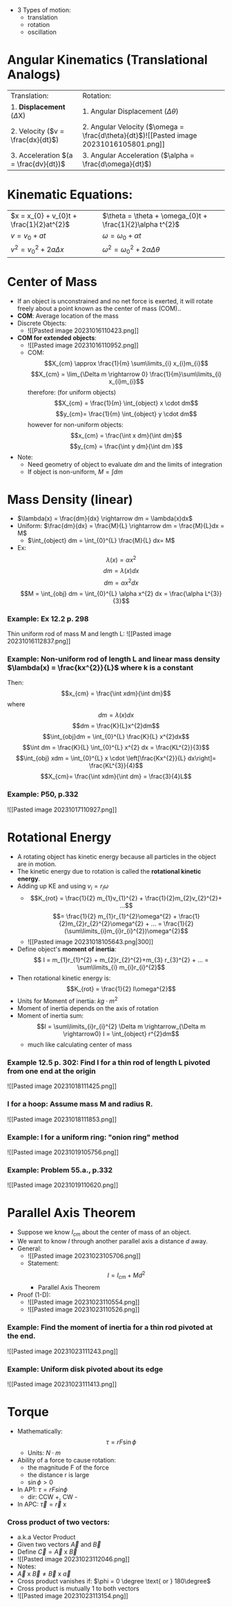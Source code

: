 - 3 Types of motion:
	- translation
	- rotation
	- oscillation

# Angular Kinematics (Translational Analogs)
|   |   |
|---|---|
|Translation:|Rotation:|
|1. **Displacement** ($\Delta$X)|1. Angular Displacement ($\Delta\theta$)|
|2. Velocity ($v = \frac{dx}{dt}$)|2. Angular Velocity ($\omega = \frac{d\theta}{dt}$)![[Pasted image 20231016105801.png]]|
|3. Acceleration $(a = \frac{dv}{dt})$|3. Angular Acceleration ($\alpha = \frac{d\omega}{dt}$)

# Kinematic Equations:
|   |   |
|---|---|
|$x = x_{0} + v_{0}t + \frac{1}{2}at^{2}$|$\theta = \theta + \omega_{0}t + \frac{1}{2}\alpha t^{2}$|
|$v = v_{0} + at$|$\omega = \omega_{0} + \alpha t$
|$v^{2} = v_{0}^{2}+ 2a\Delta x$|${\omega}^{2} = \omega_{0}^{2} + 2\alpha \Delta\theta$

# Center of Mass
- If an object is unconstrained and no net force is exerted, it will rotate freely about a point known as the center of mass (COM)..
- **COM**: Average location of the mass
- Discrete Objects:
	- ![[Pasted image 20231016110423.png]]
- **COM for extended objects**:
	- ![[Pasted image 20231016110952.png]]
	- COM: $$X_{cm} \approx \frac{1}{m} \sum\limits_{i} x_{i}m_{i}$$$$X_{cm} = \lim_{\Delta m \rightarrow 0} \frac{1}{m}\sum\limits_{i} x_{i}m_{i}$$ therefore: (for uniform objects)
$$X_{cm} = \frac{1}{m} \int_{object} x \cdot dm$$$$y_{cm}= \frac{1}{m} \int_{object} y \cdot dm$$
		however for non-uniform objects: $$x_{cm} = \frac{\int x dm}{\int dm}$$$$y_{cm} = \frac{\int y dm}{\int dm }$$
- Note:
	- Need geometry of object to evaluate $dm$ and the limits of integration
	- If object is non-uniform, $M = \int dm$

# Mass Density (linear)
- $\lambda(x) = \frac{dm}{dx} \rightarrow dm = \lambda(x)dx$
- Uniform: $\frac{dm}{dx} = \frac{M}{L} \rightarrow dm = \frac{M}{L}dx = M$
	- $\int_{object} dm = \int_{0}^{L} \frac{M}{L} dx= M$
- Ex: $$\lambda(x) = \alpha x^{2}$$$$dm = \lambda (x) dx$$$$dm = \alpha x^{2} dx$$$$M = \int_{obj} dm = \int_{0}^{L} \alpha x^{2} dx = \frac{\alpha L^{3}}{3}$$


### Example: Ex 12.2 p. 298
Thin uniform rod of mass M and length L:
![[Pasted image 20231016112837.png]]
### Example: Non-uniform rod of length L and linear mass density $\lambda(x) = \frac{kx^{2}}{L}$ where k is a constant
Then: $$x_{cm} = \frac{\int xdm}{\int dm}$$where $$dm = \lambda(x) dx$$ $$dm = \frac{K}{L}x^{2}dm$$$$\int_{obj}dm = \int_{0}^{L} \frac{K}{L} x^{2}dx$$$$\int dm = \frac{K}{L} \int_{0}^{L} x^{2} dx = \frac{KL^{2}}{3}$$
$$\int_{obj} xdm = \int_{0}^{L} x \cdot \left[\frac{Kx^{2}}{L} dx\right]= \frac{KL^{3}}{4}$$
$$X_{cm}= \frac{\int xdm}{\int dm} = \frac{3}{4}L$$
### Example: P50, p.332
![[Pasted image 20231017110927.png]]

# Rotational Energy
- A rotating object has kinetic energy because all particles in the object are in motion.
- The kinetic energy due to rotation is called the **rotational kinetic energy**.
- Adding up KE and using $v_{i} = r_{i}\omega$
	- $$K_{rot} = \frac{1}{2} m_{1}v_{1}^{2} + \frac{1}{2}m_{2}v_{2}^{2}+ ...$$$$= \frac{1}{2} m_{1}r_{1}^{2}\omega^{2} + \frac{1}{2}m_{2}r_{2}^{2}\omega^{2} + ... = \frac{1}{2}(\sum\limits_{i}m_{i}r_{i}^{2})\omega^{2}$$
	- ![[Pasted image 20231018105643.png|300]]
- Define object's **moment of inertia**: $$ I = m_{1}r_{1}^{2} + m_{2}r_{2}^{2}+m_{3} r_{3}^{2} + ... = \sum\limits_{i} m_{i}r_{i}^{2}$$
- Then rotational kinetic energy is: $$K_{rot} = \frac{1}{2} I\omega^{2}$$
- Units for Moment of inertia: $kg \cdot m^{2}$
- Moment of inertia depends on the axis of rotation
- Moment of inertia sum: $$I = \sum\limits_{i}r_{i}^{2} \Delta m \rightarrow_{\Delta m \rightarrow0} I = \int_{object} r^{2}dm$$
	- much like calculating center of mass


### Example 12.5 p. 302: Find I for a thin rod of length L pivoted from one end at the origin
![[Pasted image 20231018111425.png]]

### I for a hoop: Assume mass M and radius R.
![[Pasted image 20231018111853.png]]


### Example: I for a uniform ring: "onion ring" method
![[Pasted image 20231019105756.png]]

### Example: Problem 55.a., p.332
![[Pasted image 20231019110620.png]]
# Parallel Axis Theorem
- Suppose we know $I_{cm}$ about the center of mass of an object.
- We want to know $I$ through another parallel axis a distance $d$ away.
- General:
	- ![[Pasted image 20231023105706.png]]
	- Statement: $$I = I_{cm} + Md^{2}$$
		- Parallel Axis Theorem
- Proof (1-D):
	- ![[Pasted image 20231023110554.png]]
	- ![[Pasted image 20231023110526.png]]

### Example: Find the moment of inertia for a thin rod pivoted at the end.
![[Pasted image 20231023111243.png]]
### Example: Uniform disk pivoted about its edge
![[Pasted image 20231023111413.png]]

# Torque
- Mathematically: $$\tau = rF \sin \phi$$
	- Units: $N \cdot m$
- Ability of a force to cause rotation: 
	- the magnitude F of the force
	- the distance r is large
	- $\sin \phi > 0$
- In AP1: $\tau = rFsin\phi$
	- dir: CCW +, CW -
- In APC: $\overrightarrow{\tau} = \overrightarrow{r} \text { x}$
### Cross product of two vectors:
- a.k.a Vector Product
- Given two vectors $\overrightarrow{A}$ and $\overrightarrow{B}$
- Define $\overrightarrow{C} = \overrightarrow{A} \text{ x } \overrightarrow{B}$
- ![[Pasted image 20231023112046.png]]
- Notes:
- $\overrightarrow{A} \text { x } \overrightarrow{B} \ne \overrightarrow{B} \text{ x } \overrightarrow{a}$
- Cross product vanishes if: $\phi = 0 \degree \text{ or } 180\degree$ 
- Cross product is mutually 1 to both vectors
- ![[Pasted image 20231023113154.png]]
